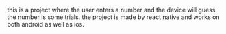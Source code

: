 this is a project where the user enters a number and the device will guess the number is some trials. 
the project is made by react native and works on both android as well as ios.
